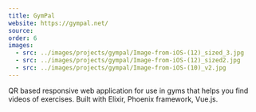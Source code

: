```yaml
---
title: GymPal
website: https://gympal.net/
source:
order: 6
images:
  - src: ../images/projects/gympal/Image-from-iOS-(12)_sized_3.jpg
  - src: ../images/projects/gympal/Image-from-iOS-(12)_sized2.jpg
  - src: ../images/projects/gympal/Image-from-iOS-(10)_v2.jpg
---
```


QR based responsive web application for use in gyms that helps you find videos of exercises. Built with Elixir, Phoenix framework, Vue.js.
